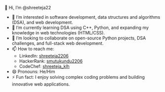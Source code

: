 👋 Hi, I’m @shreeteja22

- 👀 I’m interested in software development, data structures and algorithms (DSA), and web development.
- 🌱 I’m currently learning DSA using C++, Python, and expanding my knowledge in web technologies (HTML/CSS).
- 💞️ I’m looking to collaborate on open-source Python projects, DSA challenges, and full-stack web development.
- 📫 How to reach me:
  - LinkedIn: [shreeteja2206](https://www.linkedin.com/in/shreeteja2206)
  - HackerRank: [smutukundu2206](https://www.hackerrank.com/profile/smutukundu2206)
  - CodeChef: [shreeteja_klh](https://www.codechef.com/users/shreeteja_klh)
- 😄 Pronouns: He/Him
- ⚡ Fun fact: I enjoy solving complex coding problems and building innovative web applications.
